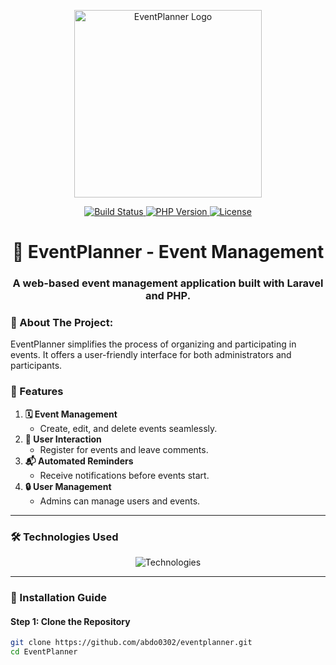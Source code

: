 <p align="center"> 
  <a href="https://github.com/abdo0302/eventplanner" target="_blank"> 
    <img src="https://maghreb.simplonline.co/_next/image?url=https%3A%2F%2Fsimplonline-v3-prod.s3.eu-west-3.amazonaws.com%2Fmedia%2Fimage%2Fpng%2Fwhat-is-laravel-6666402a62e5a551315604.png&w=1280&q=75" width="300" alt="EventPlanner Logo"> 
  </a> 
</p>

<p align="center"> 
  <a href="https://github.com/abdo0302/eventplanner/actions"> 
    <img src="https://github.com/actions/toolkit/workflows/tests/badge.svg" alt="Build Status"> 
  </a> 
  <a href="https://www.php.net/"> 
    <img src="https://img.shields.io/badge/php-v8.0.30-blue" alt="PHP Version"> 
  </a> 
  <a href="https://github.com/abdo0302/eventplanner"> 
    <img src="https://img.shields.io/github/license/abdo0302/eventplanner" alt="License"> 
  </a> 
</p>

<h1 align="center">🎉 EventPlanner - Event Management</h1>
<h3 align="center">A web-based event management application built with Laravel and PHP.</h3>



### 🚀 About The Project:
EventPlanner simplifies the process of organizing and participating in events. It offers a user-friendly interface for both administrators and participants.

### 🌟 Features
1. **🗓️ Event Management**  
   - Create, edit, and delete events seamlessly.
2. **👥 User Interaction**  
   - Register for events and leave comments.  
3. **📬 Automated Reminders**  
   - Receive notifications before events start.  
4. **🔒 User Management**  
   - Admins can manage users and events.  

---

### 🛠 Technologies Used
<p align="center"> 
  <img src="https://skillicons.dev/icons?i=php,laravel,mysql,apache,git" alt="Technologies" /> 
</p>

---

### 🚀 Installation Guide

#### Step 1: Clone the Repository
```bash
git clone https://github.com/abdo0302/eventplanner.git
cd EventPlanner

 
